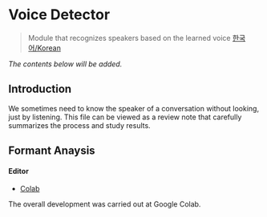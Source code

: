 # Voice Detector
> Module that recognizes speakers based on the learned voice
> [한국어/Korean](./README_KR.md)

*The contents below will be added.*

## Introduction

We sometimes need to know the speaker of a conversation without looking, just by listening. This file can be viewed as a review note that carefully summarizes the process and study results.


## Formant Anaysis



#### Editor

- [Colab](https://colab.research.google.com/)

The overall development was carried out at Google Colab.
